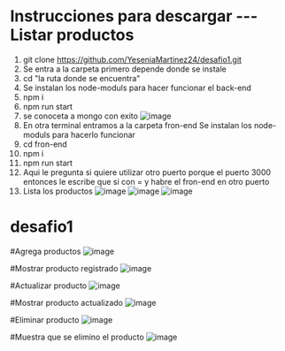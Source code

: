 # Instrucciones para descargar --- Listar productos

 1. git clone https://github.com/YeseniaMartinez24/desafio1.git
 2. Se entra a la carpeta primero depende donde se instale 
 3. cd "la ruta donde se encuentra"
 4. Se instalan los node-moduls para hacer funcionar el back-end
 5. npm i
 6. npm run start 
 7. se conoceta a mongo con exito
 ![image](https://user-images.githubusercontent.com/114689978/226691147-b7379ac3-44ce-4643-96dc-10010452e906.png) 
 9. En otra terminal entramos a la carpeta fron-end Se instalan los node-moduls para hacerlo funcionar
 10. cd fron-end 
 11. npm i
 12. npm run start
 13. Aqui le pregunta si quiere utilizar otro puerto porque el puerto 3000 entonces le escribe que si con = y habre el fron-end en otro puerto
 14. Lista los productos
 ![image](https://user-images.githubusercontent.com/114689978/226690250-286dbf09-720d-48f5-b8c3-573dad658857.png)
 ![image](https://user-images.githubusercontent.com/114689978/226691621-8778f596-a3dc-4d28-94f0-ce0299fe5057.png)
![image](https://user-images.githubusercontent.com/114689978/226691642-a74cc465-643c-417e-adc3-afb4c24e7f18.png)


# desafio1 
 #Agrega productos
 ![image](https://user-images.githubusercontent.com/114689978/224410934-df49928a-9eef-4bdb-bd85-992ccabc5f66.png)
 
 #Mostrar producto registrado
 ![image](https://user-images.githubusercontent.com/114689978/224411078-d50df853-eeb0-486b-a283-dbedbe81ee5d.png)

#Actualizar producto
![image](https://user-images.githubusercontent.com/114689978/224411256-3d4877c6-50bf-4c74-860a-3b955bef35c1.png)

#Mostrar producto actualizado
![image](https://user-images.githubusercontent.com/114689978/224411391-e72d7113-1dd9-47cc-ac8b-39b0b0d79521.png)

#Eliminar producto
![image](https://user-images.githubusercontent.com/114689978/224411459-c5671d03-7f82-4e3c-a5c1-7a288f310c86.png)

#Muestra que se elimino el producto
![image](https://user-images.githubusercontent.com/114689978/224411773-1786829f-9e08-4877-9c38-1999cc257d53.png)

